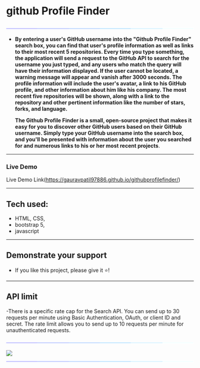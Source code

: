 # github Profile Finder

<img src="https://github.com/gauravpatil97886/gauravpatil97886/blob/main/gaurav_gif/Line.gif"/>

- **By entering a user's GitHub username into the "Github Profile Finder" search box, you can find that user's profile information as well as links to their most recent 5 repositories. Every time you type something, the application will send a request to the GitHub API to search for the username you just typed, and any users who match the query will have their information displayed. If the user cannot be located, a warning message will appear and vanish after 3000 seconds. The profile information will include the user's avatar, a link to his GitHub profile, and other information about him like his company. The most recent five repositories will be shown, along with a link to the repository and other pertinent information like the number of stars, forks, and language.**

  **The Github Profile Finder is a small, open-source project that makes it easy for you to discover other GitHub users based on their GitHub username. Simply type your GitHub username into the search box, and you'll be presented with information about the user you searched for and numerous links to his or her most recent projects**.
-----------------
### Live Demo
Live Demo Link(https://gauravpatil97886.github.io/githubprofilefinder/)

-----------------------

## Tech used:

- HTML, CSS,
- bootstrap 5,
- javascript

--------------------------

## Demonstrate your support
- If you like this project, please give it ⭐️!

--------------------------
## API limit

-There is a specific rate cap for the Search API. You can send up to 30 requests per minute using Basic Authentication, OAuth, or client ID and secret. The rate limit allows you to send up to 10 requests per minute for unauthenticated requests.


<img src="https://github.com/gauravpatil97886/gauravpatil97886/blob/main/gaurav_gif/Line.gif"/>


![](https://github.com/gauravpatil97886/githubprofilefinder.github.io/blob/main/img/github%20profiule.jpg)
<img src="https://github.com/gauravpatil97886/gauravpatil97886/blob/main/gaurav_gif/Line.gif"/>

